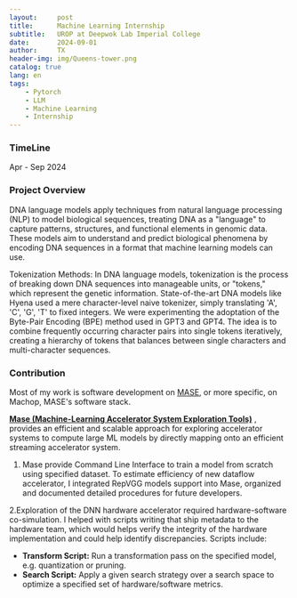 ```yaml
---
layout:     post
title:      Machine Learning Internship
subtitle:   UROP at Deepwok Lab Imperial College
date:       2024-09-01
author:     TX
header-img: img/Queens-tower.png
catalog: true
lang: en
tags:
    - Pytorch
    - LLM
    - Machine Learning
    - Internship
---
```

### TimeLine
Apr - Sep 2024

### Project Overview
DNA language models apply techniques from natural language processing (NLP) to model biological sequences, treating DNA as a "language" to capture patterns, structures, and functional elements in genomic data. These models aim to understand and predict biological phenomena by encoding DNA sequences in a format that machine learning models can use.

Tokenization Methods: In DNA language models, tokenization is the process of breaking down DNA sequences into manageable units, or "tokens," which represent the genetic information. State-of-the-art DNA models like Hyena used a mere character-level naive tokenizer, simply translating 'A', 'C', 'G', 'T' to fixed integers. We were experimenting the adoptation of the 
Byte-Pair Encoding (BPE) method used in GPT3 and GPT4. The idea is to combine frequently occurring character pairs into single tokens iteratively, creating a hierarchy of tokens that balances between single characters and multi-character sequences.

### Contribution

Most of my work is software development on [MASE](https://github.com/jianyicheng/mase-tools), or more specific, on Machop, MASE's software stack.

**[Mase (Machine-Learning Accelerator System Exploration Tools)](https://github.com/jianyicheng/mase-tools)** , provides an efficient and scalable approach for exploring accelerator systems to compute large ML models by directly mapping onto an efficient streaming accelerator system.

1. Mase provide Command Line Interface to train a model from scratch using specified dataset. To estimate efficiency of new dataflow accelerator, I integrated RepVGG models support into Mase, organized and documented detailed procedures for future developers.

2.Exploration of the DNN hardware accelerator required hardware-software co-simulation.  I helped with scripts writing that ship metadata to the hardware team, which would helps verify the integrity of the hardware implementation and could help identify discrepancies. Scripts include: 

-  **Transform Script:** Run a transformation pass on the specified model, e.g. quantization or pruning. 
-  **Search Script:** Apply a given search strategy over a search space to optimize a specified set of hardware/software metrics.



